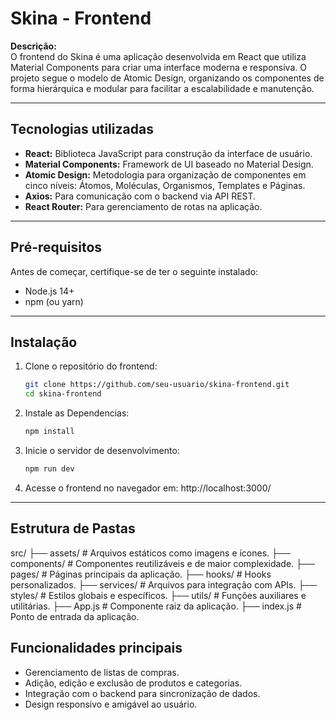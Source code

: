 # Skina - Frontend

**Descrição:**  
O frontend do Skina é uma aplicação desenvolvida em React que utiliza Material Components para criar uma interface moderna e responsiva. O projeto segue o modelo de Atomic Design, organizando os componentes de forma hierárquica e modular para facilitar a escalabilidade e manutenção.

---

## Tecnologias utilizadas

- **React:** Biblioteca JavaScript para construção da interface de usuário.  
- **Material Components:** Framework de UI baseado no Material Design.  
- **Atomic Design:** Metodologia para organização de componentes em cinco níveis: Átomos, Moléculas, Organismos, Templates e Páginas.  
- **Axios:** Para comunicação com o backend via API REST.  
- **React Router:** Para gerenciamento de rotas na aplicação.  

---

## Pré-requisitos

Antes de começar, certifique-se de ter o seguinte instalado:

- Node.js 14+  
- npm (ou yarn)  

---

## Instalação

1. Clone o repositório do frontend:  
   ```bash
   git clone https://github.com/seu-usuario/skina-frontend.git
   cd skina-frontend
   
2. Instale as Dependencias:
    ```bash 
    npm install
    
3. Inicie o servidor de desenvolvimento:
     ```bash 
    npm run dev

4. Acesse o frontend no navegador em:
    http://localhost:3000/

---

## Estrutura de Pastas

src/
├── assets/               # Arquivos estáticos como imagens e ícones.
├── components/           # Componentes reutilizáveis e de maior complexidade.
├── pages/                # Páginas principais da aplicação.
├── hooks/                # Hooks personalizados.
├── services/             # Arquivos para integração com APIs.
├── styles/               # Estilos globais e específicos.
├── utils/                # Funções auxiliares e utilitárias.
├── App.js                # Componente raiz da aplicação.
├── index.js              # Ponto de entrada da aplicação.

## Funcionalidades principais
- Gerenciamento de listas de compras.
- Adição, edição e exclusão de produtos e categorias.
- Integração com o backend para sincronização de dados.
- Design responsivo e amigável ao usuário.
